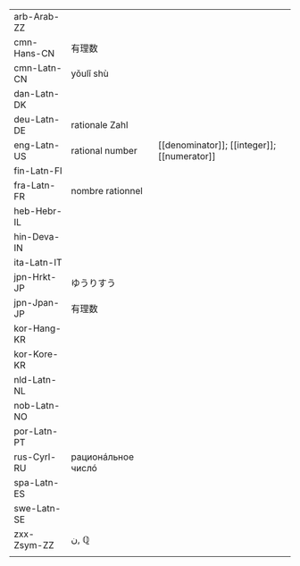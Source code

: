 | | | |
|-|-|-|
| arb-Arab-ZZ |  |  |
| cmn-Hans-CN | 有理数 |  |
| cmn-Latn-CN | yǒulǐ shù |  |
| dan-Latn-DK |  |  |
| deu-Latn-DE | rationale Zahl |  |
| eng-Latn-US | rational number | [[denominator]]; [[integer]]; [[numerator]] |
| fin-Latn-FI |  |  |
| fra-Latn-FR | nombre rationnel |  |
| heb-Hebr-IL |  |  |
| hin-Deva-IN |  |  |
| ita-Latn-IT |  |  |
| jpn-Hrkt-JP | ゆうりすう |  |
| jpn-Jpan-JP | 有理数 |  |
| kor-Hang-KR |  |  |
| kor-Kore-KR |  |  |
| nld-Latn-NL |  |  |
| nob-Latn-NO |  |  |
| por-Latn-PT |  |  |
| rus-Cyrl-RU | рационáльное числó |  |
| spa-Latn-ES |  |  |
| swe-Latn-SE |  |  |
| zxx-Zsym-ZZ | ن, ℚ |  |
|  |  |  |
